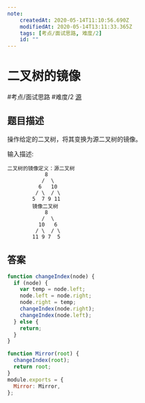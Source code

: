 ```yaml
---
note:
    createdAt: 2020-05-14T11:10:56.690Z
    modifiedAt: 2020-05-14T13:11:33.365Z
    tags: [考点/面试思路, 难度/2]
    id: ""
---
```

# 二叉树的镜像
#考点/面试思路 #难度/2 [源](https://www.nowcoder.com/practice/564f4c26aa584921bc75623e48ca3011?tpId=13&tqId=11171&tPage=1&rp=1&ru=/ta/coding-interviews&qru=/ta/coding-interviews/question-ranking)
<!-- @crossnote.comment "id":"dd2e4e2e-3996-4866-8a8a-847cd7f15129" -->  
## 题目描述
操作给定的二叉树，将其变换为源二叉树的镜像。

输入描述:

```
二叉树的镜像定义：源二叉树 
    	    8
    	   /  \
    	  6   10
    	 / \  / \
    	5  7 9 11
    	镜像二叉树
    	    8
    	   /  \
    	  10   6
    	 / \  / \
    	11 9 7  5
```

## 答案

```javascript
function changeIndex(node) {
  if (node) {
    var temp = node.left;
    node.left = node.right;
    node.right = temp;
    changeIndex(node.right);
    changeIndex(node.left);
  } else {
    return;
  }
}

function Mirror(root) {
  changeIndex(root);
  return root;
}
module.exports = {
  Mirror: Mirror,
};
```